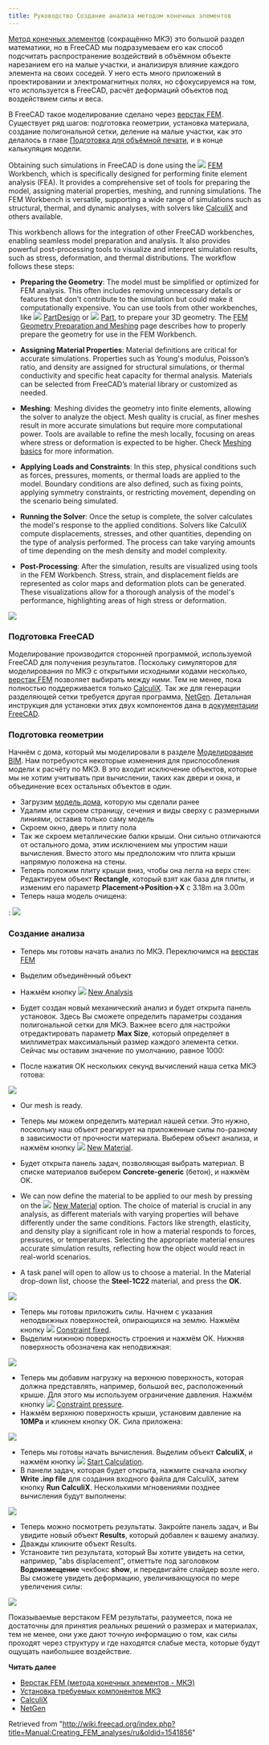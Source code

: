 ```yaml
---
title: Руководство Создание анализа методом конечных элементов
---
```


[Метод конечных элементов](https://ru.wikipedia.org/wiki/Метод_конечных_элементов) (сокращённо МКЭ) это большой раздел математики, но в FreeCAD мы подразумеваем его как способ подсчитать распространение воздействий в объёмном объекте нарезанием его на малые участки, и анализируя влияние каждого элемента на своих соседей. У него есть много приложений в проектировании и электромагнитных полях, но сфокусируемся на том, что используется в FreeCAD, расчёт деформаций объектов под воздействием силы и веса.

В FreeCAD такое моделирование сделано через [верстак FEM](/FEM_Workbench/ru "FEM Workbench/ru"). Существует ряд шагов: подготовка геометрии, установка материала, создание полигональной сетки, деление на малые участки, как это делалось в главе [Подготовка для объёмной печати](/Manual:Preparing_models_for_3D_printing/ru "Manual:Preparing models for 3D printing/ru"), и в конце калькуляция модели.

Obtaining such simulations in FreeCAD is done using the ![](/images/Workbench_FEM.svg) [FEM](/FEM_Workbench "FEM Workbench") Workbench, which is specifically designed for performing finite element analysis (FEA). It provides a comprehensive set of tools for preparing the model, assigning material properties, meshing, and running simulations. The FEM Workbench is versatile, supporting a wide range of simulations such as structural, thermal, and dynamic analyses, with solvers like [CalculiX](https://www.calculix.de/) and others available.

This workbench allows for the integration of other FreeCAD workbenches, enabling seamless model preparation and analysis. It also provides powerful post-processing tools to visualize and interpret simulation results, such as stress, deformation, and thermal distributions. The workflow follows these steps:

- **Preparing the Geometry**: The model must be simplified or optimized for FEM analysis. This often includes removing unnecessary details or features that don't contribute to the simulation but could make it computationally expensive. You can use tools from other workbenches, like ![](/images/Workbench_PartDesign.svg) [PartDesign](/PartDesign_Workbench "PartDesign Workbench") or ![](/images/Workbench_Part.svg) [Part](/Part_Workbench "Part Workbench"), to prepare your 3D geometry. The [FEM Geometry Preparation and Meshing](/FEM_Geometry_Preparation_and_Meshing "FEM Geometry Preparation and Meshing") page describes how to properly prepare the geometry for use in the FEM Workbench.

- **Assigning Material Properties**: Material definitions are critical for accurate simulations. Properties such as Young's modulus, Poisson’s ratio, and density are assigned for structural simulations, or thermal conductivity and specific heat capacity for thermal analysis. Materials can be selected from FreeCAD’s material library or customized as needed.

- **Meshing**: Meshing divides the geometry into finite elements, allowing the solver to analyze the object. Mesh quality is crucial, as finer meshes result in more accurate simulations but require more computational power. Tools are available to refine the mesh locally, focusing on areas where stress or deformation is expected to be higher. Check [Meshing basics](/FEM_Geometry_Preparation_and_Meshing#Meshing_basics "FEM Geometry Preparation and Meshing") for more information.

- **Applying Loads and Constraints**: In this step, physical conditions such as forces, pressures, moments, or thermal loads are applied to the model. Boundary conditions are also defined, such as fixing points, applying symmetry constraints, or restricting movement, depending on the scenario being simulated.

- **Running the Solver**: Once the setup is complete, the solver calculates the model's response to the applied conditions. Solvers like CalculiX compute displacements, stresses, and other quantities, depending on the type of analysis performed. The process can take varying amounts of time depending on the mesh density and model complexity.

- **Post-Processing**: After the simulation, results are visualized using tools in the FEM Workbench. Stress, strain, and displacement fields are represented as color maps and deformation plots can be generated. These visualizations allow for a thorough analysis of the model's performance, highlighting areas of high stress or deformation.

![](/images/FreeCAD_FEMBeam.png)

### Подготовка FreeCAD

Моделирование производится сторонней программой, используемой FreeCAD для получения результатов. Поскольку симуляторов для моделирования по МКЭ с открытыми исходными кодами несколько, [верстак FEM](/FEM_Workbench/ru "FEM Workbench/ru") позволяет выбирать между ними. Тем не менее, пока полностью поддерживается только [CalculiX](http://www.calculix.de/). Так же для генерации разделяющей сетки требуется другая программа, [NetGen](https://sourceforge.net/projects/netgen-mesher/). Детальная инструкция для установки этих двух компонентов дана в [документации FreeCAD](/FEM_Install/ru "FEM Install/ru").

### Подготовка геометрии

Начнём с дома, который мы моделировали в разделе [Моделирование BIM](/Manual:BIM_modeling/ru "Manual:BIM modeling/ru"). Нам потребуются некоторые изменения для приспособления модели к расчёту по МКЭ. В это входит исключение объектов, которые мы не хотим учитывать при вычислении, таких как двери и окна, и объединение всех остальных объектов в один.

- Загрузим [модель дома](https://github.com/yorikvanhavre/FreeCAD-manual/blob/master/files/house.FCStd), которую мы сделали ранее
- Удалим или скроем страницу, сечения и виды сверху с размерными линиями, оставив только саму модель
- Скроем окно, дверь и плиту пола
- Так же скроем металлические балки крыши. Они сильно отличаются от остального дома, этим исключением мы упростим наши вычисления. Вместо этого мы предположим что плита крыши напрямую положена на стены.
- Теперь положим плиту крыши вниз, чтобы она легла на верх стен: Редактируем объект **Rectangle**, который взят как база для плиты, и изменим его параметр **Placement->Position->X** с 3.18m на 3.00m
- Теперь наша модель очищена:

: ![](/images/Exercise_fem_02.jpg)

### Создание анализа

- Теперь мы готовы начать анализ по МКЭ. Переключимся на [верстак FEM](/FEM_Workbench/ru "FEM Workbench/ru")
- Выделим объединённый объект
- Нажмём кнопку ![](/images/Fem_Analysis.png) [New Analysis](/FEM_Analysis/ru "FEM Analysis/ru")
- Будет создан новый механический анализ и будет открыта панель установок. Здесь Вы сможете определить параметры создания полигональной сетки для МКЭ. Важнее всего для настройки отредактировать параметр **Max Size**, который определяет в миллиметрах максимальный размер каждого элемента сетки. Сейчас мы оставим значение по умолчанию, равное 1000:

- После нажатия OK нескольких секунд вычислений наша сетка МКЭ готова:

![](/images/FreeCAD_FEM_MesherParameters.png)

- Our mesh is ready.

- Теперь мы можем определить материал нашей сетки. Это нужно, поскольку наш объект реагирует на приложенные силы по-разному в зависимости от прочности материала. Выберем объект анализа, и нажмём кнопку ![](/images/FEM_MaterialSolid.png) [New Material](/FEM_MaterialSolid/ru "FEM MaterialSolid/ru").
- Будет открыта панель задач, позволяющая выбрать материал. В списке материалов выберем **Concrete-generic** (бетон), и нажмём OK.

- We can now define the material to be applied to our mesh by pressing on the ![](/images/FEM_MaterialSolid.svg) [New Material](/FEM_MaterialSolid "FEM MaterialSolid") option. The choice of material is crucial in any analysis, as different materials with varying properties will behave differently under the same conditions. Factors like strength, elasticity, and density play a significant role in how a material responds to forces, pressures, or temperatures. Selecting the appropriate material ensures accurate simulation results, reflecting how the object would react in real-world scenarios.
- A task panel will open to allow us to choose a material. In the Material drop-down list, choose the **Steel-1C22** material, and press the **OK**.

![](/images/FreeCAD_FEM_material.png)

- Теперь мы готовы приложить силы. Начнем с указания неподвижных поверхностей, опирающихся на землю. Нажмём кнопку ![](/images/FEM_ConstraintFixed.png) [Constraint fixed](/FEM_ConstraintFixed/ru "FEM ConstraintFixed/ru").
- Выделим нижнюю поверхность строения и нажмём OK. Нижняя поверхность обозначена как неподвижная:

![](/images/FreeCAD_FEM_Beam_FC.png)

- Теперь мы добавим нагрузку на верхнюю поверхность, которая должна представлять, например, большой вес, расположенный крыше. Для этого мы используем ограничение давления. Нажмём кнопку ![](/images/FEM_ConstraintPressure.png) [Constraint pressure](/FEM_ConstraintPressure/ru "FEM ConstraintPressure/ru").
- Нажмём верхнюю поверхность крыши, установим давление на **10MPa** и кликнем кнопку OK. Сила приложена:

![](/images/FreeCAD_FEM_Beam_force.png)

- Теперь мы готовы начать вычисления. Выделим объект **CalculiX**, и нажмём кнопку ![](/images/FEM_ControlSolver.png) [Start Calculation](/FEM_SolverControl/ru "FEM SolverControl/ru").
- В панели задач, которая будет открыта, нажмите сначала кнопку **Write .inp file** для создания входного файла для CalculiX, затем кнопку **Run CalculiX**. Несколькими мгновениями позднее вычисления будут выполнены:

![](/images/FreeCAD_FEM_Calculix.png)

- Теперь можно посмотреть результаты. Закройте панель задач, и Вы увидите новый объект **Results**, который добавлен к вашему анализу.
- Дважды кликните объект Results.
- Установите тип результата, который Вы хотите увидеть на сетки, например, "abs displacement", отметтьте под заголовком **Водоизмещение** чекбокс **show**, и передвигайте слайдер возле него. Вы сможете увидеть деформацию, увеличивающуюся по мере увеличения силы:

![](/images/FreeCAD_FEM_Results.png)

Показываемые верстаком FEM результаты, разумеется, пока не достаточны для принятия реальных решений о размерах и материалах, тем не менее, они уже дают точную информацию о том, как силы проходят через структуру и где находятся слабые места, которые будут ощущать наибольшее воздействие.

**Читать далее**

- [Верстак FEM (метода конечных элементов - МКЭ)](/FEM_Workbench/ru "FEM Workbench/ru")
- [Установка требуемых компонентов МКЭ](/FEM_Install/ru "FEM Install/ru")
- [CalculiX](http://www.calculix.de)
- [NetGen](https://sourceforge.net/projects/netgen-mesher)

Retrieved from "<http://wiki.freecad.org/index.php?title=Manual:Creating_FEM_analyses/ru&oldid=1541856>"
